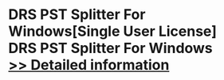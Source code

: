 # DRS PST Splitter For Windows[Single User License]<br />DRS PST Splitter For Windows<br />[>> Detailed information](https://secure.shareit.com/shareit/product.html?productid=301004993&affiliateid=200057808)
